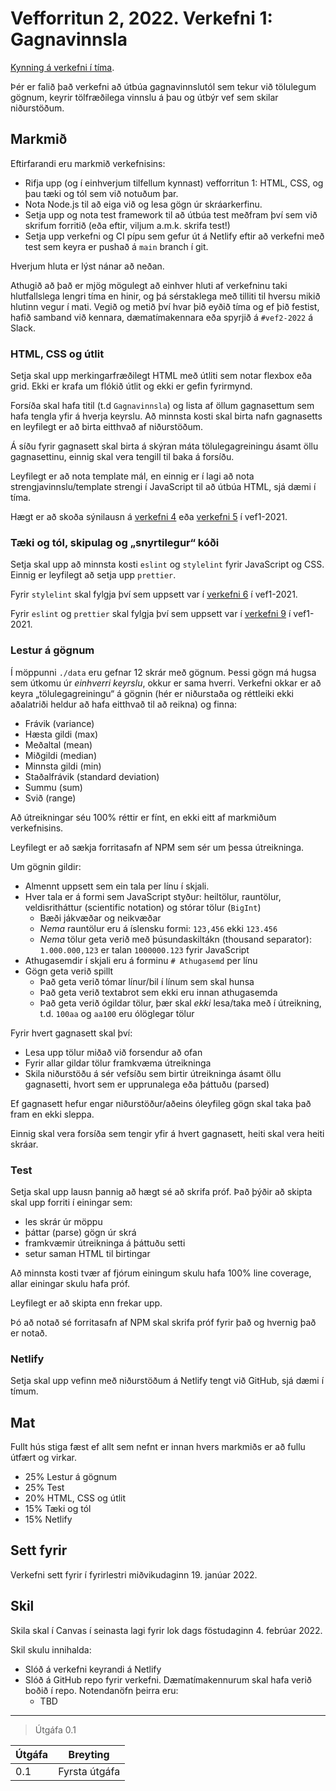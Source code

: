# Vefforritun 2, 2022. Verkefni 1: Gagnavinnsla

[Kynning á verkefni í tíma](https://youtu.be/).

Þér er falið það verkefni að útbúa gagnavinnslutól sem tekur við tölulegum gögnum, keyrir tölfræðilega vinnslu á þau og útbýr vef sem skilar niðurstöðum.

## Markmið

Eftirfarandi eru markmið verkefnisins:

* Rifja upp (og í einhverjum tilfellum kynnast) vefforritun 1: HTML, CSS, og þau tæki og tól sem við notuðum þar.
* Nota Node.js til að eiga við og lesa gögn úr skráarkerfinu.
* Setja upp og nota test framework til að útbúa test meðfram því sem við skrifum forritið (eða eftir, viljum a.m.k. skrifa test!)
* Setja upp verkefni og CI pípu sem gefur út á Netlify eftir að verkefni með test sem keyra er pushað á `main` branch í git.

Hverjum hluta er lýst nánar að neðan.

Athugið að það er mjög mögulegt að einhver hluti af verkefninu taki hlutfallslega lengri tíma en hinir, og þá sérstaklega með tilliti til hversu mikið hlutinn vegur í mati. Vegið og metið því hvar þið eyðið tíma og ef þið festist, hafið samband við kennara, dæmatímakennara eða spyrjið á `#vef2-2022` á Slack.

### HTML, CSS og útlit

Setja skal upp merkingarfræðilegt HTML með útliti sem notar flexbox eða grid. Ekki er krafa um flókið útlit og ekki er gefin fyrirmynd.

Forsíða skal hafa titil (t.d `Gagnavinnsla`) og lista af öllum gagnasettum sem hafa tengla yfir á hverja keyrslu. Að minnsta kosti skal birta nafn gagnasetts en leyfilegt er að birta eitthvað af niðurstöðum.

Á síðu fyrir gagnasett skal birta á skýran máta tölulegagreiningu ásamt öllu gagnasettinu, einnig skal vera tengill til baka á forsíðu.

Leyfilegt er að nota template mál, en einnig er í lagi að nota strengjavinnslu/template strengi í JavaScript til að útbúa HTML, sjá dæmi í tíma.

Hægt er að skoða sýnilausn á [verkefni 4](https://github.com/vefforritun/vef1-2021-v4-synilausn) eða [verkefni 5](https://github.com/vefforritun/vef1-2021-v5-synilausn) í vef1-2021.

### Tæki og tól, skipulag og „snyrtilegur“ kóði

Setja skal upp að minnsta kosti `eslint` og `stylelint` fyrir JavaScript og CSS. Einnig er leyfilegt að setja upp `prettier`.

Fyrir `stylelint` skal fylgja því sem uppsett var í [verkefni 6](https://github.com/vefforritun/vef1-2021-v6-synilausn) í vef1-2021.

Fyrir `eslint` og `prettier` skal fylgja því sem uppsett var í [verkefni 9](https://github.com/vefforritun/vef1-2021-v9-synilausn) í vef1-2021.

### Lestur á gögnum

Í möppunni `./data` eru gefnar 12 skrár með gögnum. Þessi gögn má hugsa sem útkomu úr _einhverri keyrslu_, okkur er sama hverri. Verkefni okkar er að keyra „tölulegagreiningu“ á gögnin (hér er niðurstaða og réttleiki ekki aðalatriði heldur að hafa eitthvað til að reikna) og finna:

* Frávik (variance)
* Hæsta gildi (max)
* Meðaltal (mean)
* Miðgildi (median)
* Minnsta gildi (min)
* Staðalfrávik (standard deviation)
* Summu (sum)
* Svið (range)

Að útreikningar séu 100% réttir er fínt, en ekki eitt af markmiðum verkefnisins.

Leyfilegt er að sækja forritasafn af NPM sem sér um þessa útreikninga.

Um gögnin gildir:

* Almennt uppsett sem ein tala per línu í skjali.
* Hver tala er á formi sem JavaScript styður: heiltölur, rauntölur, veldisritháttur (scientific notation) og stórar tölur (`BigInt`)
  * Bæði jákvæðar og neikvæðar
  * _Nema_ rauntölur eru á íslensku formi: `123,456` ekki `123.456`
  * _Nema_ tölur geta verið með þúsundaskiltákn (thousand separator): `1.000.000,123` er talan `1000000.123` fyrir JavaScript
* Athugasemdir í skjali eru á forminu `# Athugasemd` per línu
* Gögn geta verið spillt
  * Það geta verið tómar línur/bil í línum sem skal hunsa
  * Það geta verið textabrot sem ekki eru innan athugasemda
  * Það geta verið ógildar tölur, þær skal *ekki* lesa/taka með í útreikning, t.d. `100aa` og `aa100` eru ólöglegar tölur

Fyrir hvert gagnasett skal því:

* Lesa upp tölur miðað við forsendur að ofan
* Fyrir allar gildar tölur framkvæma útreikninga
* Skila niðurstöðu á sér vefsíðu sem birtir útreikninga ásamt öllu gagnasetti, hvort sem er upprunalega eða þáttuðu (parsed)

Ef gagnasett hefur engar niðurstöður/aðeins óleyfileg gögn skal taka það fram en ekki sleppa.

Einnig skal vera forsíða sem tengir yfir á hvert gagnasett, heiti skal vera heiti skráar.

### Test

Setja skal upp lausn þannig að hægt sé að skrifa próf. Það þýðir að skipta skal upp forriti í einingar sem:

* les skrár úr möppu
* þáttar (parse) gögn úr skrá
* framkvæmir útreikninga á þáttuðu setti
* setur saman HTML til birtingar

Að minnsta kosti tvær af fjórum einingum skulu hafa 100% line coverage, allar einingar skulu hafa próf.

Leyfilegt er að skipta enn frekar upp.

Þó að notað sé forritasafn af NPM skal skrifa próf fyrir það og hvernig það er notað.

### Netlify

Setja skal upp vefinn með niðurstöðum á Netlify tengt við GitHub, sjá dæmi í tímum.

## Mat

Fullt hús stiga fæst ef allt sem nefnt er innan hvers markmiðs er að fullu útfært og virkar.

* 25% Lestur á gögnum
* 25% Test
* 20% HTML, CSS og útlit
* 15% Tæki og tól
* 15% Netlify

## Sett fyrir

Verkefni sett fyrir í fyrirlestri miðvikudaginn 19. janúar 2022.

## Skil

Skila skal í Canvas í seinasta lagi fyrir lok dags föstudaginn 4. febrúar 2022.

Skil skulu innihalda:

* Slóð á verkefni keyrandi á Netlify
* Slóð á GitHub repo fyrir verkefni. Dæmatímakennurum skal hafa verið boðið í repo. Notendanöfn þeirra eru:
  * TBD

---

> Útgáfa 0.1

| Útgáfa | Breyting      |
|--------|---------------|
| 0.1    | Fyrsta útgáfa |
